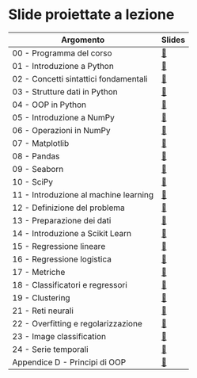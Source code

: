 # Slide proiettate a lezione

| Argomento | Slides |
| --------- | ------ |
| 00 - Programma del corso | [:link:](00_programma.pdf) |
| 01 - Introduzione a Python | [:link:](01_intro.pdf) |
| 02 - Concetti sintattici fondamentali | [:link:](02_syntax.pdf) |
| 03 - Strutture dati in Python | [:link:](03_data_structures.pdf) |
| 04 - OOP in Python | [:link:](04_classes.pdf) |
| 05 - Introduzione a NumPy | [:link:](05_intro_numpy.pdf) |
| 06 - Operazioni in NumPy | [:link:](06_numpy_ops.pdf) |
| 07 - Matplotlib | [:link:](07_matplotlib.pdf) |
| 08 - Pandas | [:link:](08_pandas.pdf) |
| 09 - Seaborn | [:link:](09_seaborn.pdf) |
| 10 - SciPy | [:link:](10_scipy.pdf) |
| 11 - Introduzione al machine learning | [:link:](11_intro_ml.pdf) |
| 12 - Definizione del problema | [:link:](12_framing.pdf) |
| 13 - Preparazione dei dati | [:link:](13_data_prep.pdf) |
| 14 - Introduzione a Scikit Learn | [:link:](14_intro_sklearn.pdf) |
| 15 - Regressione lineare | [:link:](15_lin_reg.pdf) |
| 16 - Regressione logistica | [:link:](16_log_reg.pdf) |
| 17 - Metriche | [:link:](17_metrics.pdf) |
| 18 - Classificatori e regressori | [:link:](18_class_reg.pdf) |
| 19 - Clustering | [:link:](19_clustering.pdf) |
| 21 - Reti neurali | [:link:](21_nn.pdf) |
| 22 - Overfitting e regolarizzazione | [:link:](22_over_reg.pdf) |
| 23 - Image classification | [:link:](23_img_proc.pdf) |
| 24 - Serie temporali | [:link:](24_ts.pdf) |
| Appendice D - Principi di OOP | [:link:](app_d_oop.pdf) |
